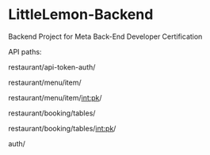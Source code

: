 # LittleLemon-Backend
Backend Project for Meta Back-End Developer Certification

API paths:

restaurant/api-token-auth/

restaurant/menu/item/

restaurant/menu/item/<int:pk>/

restaurant/booking/tables/

restaurant/booking/tables/<int:pk>/

auth/


